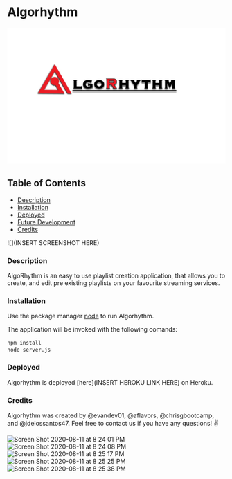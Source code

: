 # Algorhythm
![](public/assets/algorhythm_name_logo.jpg)

## Table of Contents
- [Description](#Description)
- [Installation](#Installation)
- [Deployed](#Deployed)
- [Future Development](#Future-Development)
- [Credits](#Credits)

![](INSERT SCREENSHOT HERE)

### Description

AlgoRhythm is an easy to use playlist creation application, that allows you to create, and edit pre existing playlists on your favourite streaming services.

### Installation

Use the package manager [node](https://www.npmjs.com/) to run Algorhythm.

The application will be invoked with the following comands:

    npm install
    node server.js

### Deployed

Algorhythm is deployed  [here](INSERT HEROKU LINK HERE) on Heroku.

### Credits

Algorhythm was created by @evandev01, @aflavors, @chrisgbootcamp, and @jdelossantos47. 
Feel free to contact us if you have any questions! :v:

![Screen Shot 2020-08-11 at 8 24 01 PM](https://user-images.githubusercontent.com/63209633/89963364-73983400-dc15-11ea-8c92-719999323b19.png)
![Screen Shot 2020-08-11 at 8 24 08 PM](https://user-images.githubusercontent.com/63209633/89963367-77c45180-dc15-11ea-8885-d75c6ad62b82.png)
![Screen Shot 2020-08-11 at 8 25 17 PM](https://user-images.githubusercontent.com/63209633/89963374-7bf06f00-dc15-11ea-9f4b-d720bd5c428f.png)
![Screen Shot 2020-08-11 at 8 25 25 PM](https://user-images.githubusercontent.com/63209633/89963381-81e65000-dc15-11ea-826f-33cc181b3d62.png)
![Screen Shot 2020-08-11 at 8 25 38 PM](https://user-images.githubusercontent.com/63209633/89963387-86126d80-dc15-11ea-8516-40783c63871b.png)

